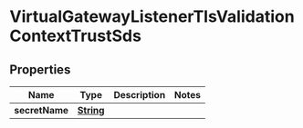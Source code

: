 

# VirtualGatewayListenerTlsValidationContextTrustSds


## Properties

| Name | Type | Description | Notes |
|------------ | ------------- | ------------- | -------------|
|**secretName** | [**String**](String.md) |  |  |



